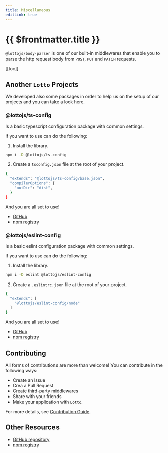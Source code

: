 ```yaml
---
title: Miscellaneous
editLink: true
---
```


# {{ $frontmatter.title }}

`@lottojs/body-parser` is one of our built-in middlewares that enable you to parse the http request body from `POST`, `PUT` and `PATCH` requests.

[[toc]]

## Another `Lotto` Projects

We developed also some packages in order to help us on the setup  of our projects and you can take a look here.

### @lottojs/ts-config

Is a basic typescript configuration package with common settings.

If you want to use can do the following:

1. Install the library.

```sh
npm i -D @lottojs/ts-config
```

2. Create a `tsconfig.json` file at the root of your project.

```sh
{
  "extends": "@lottojs/ts-config/base.json",
  "compilerOptions": {
    "outDir": "dist",
  }
}
```

And you are all set to use!

- [GitHub](https://github.com/lottojs/eslint-config) 
- [npm registry](https://www.npmjs.com/@lottojs/eslint-config)

### @lottojs/eslint-config

Is a basic eslint configuration package with common settings.

If you want to use can do the following:

1. Install the library.

```sh
npm i -D eslint @lottojs/eslint-config
```

2. Create a `.eslintrc.json` file at the root of your project.

```sh
{
  "extends": [
    "@lottojs/eslint-config/node"
  ]
}
```

And you are all set to use!

- [GitHub](https://github.com/lottojs/ts-config) 
- [npm registry](https://www.npmjs.com/@lottojs/ts-config)

## Contributing
All forms of contributions are more than welcome! You can contribute in the following ways:

- Create an Issue
- Crea a Pull Request
- Create third-party middlewares
- Share with your friends
- Make your application with `Lotto`.

For more details, see [Contribution Guide]().

## Other Resources

- [GitHub repository](https://github.com/lottojs)
- [npm registry](https://www.npmjs.com/@lottojs/lotto)
